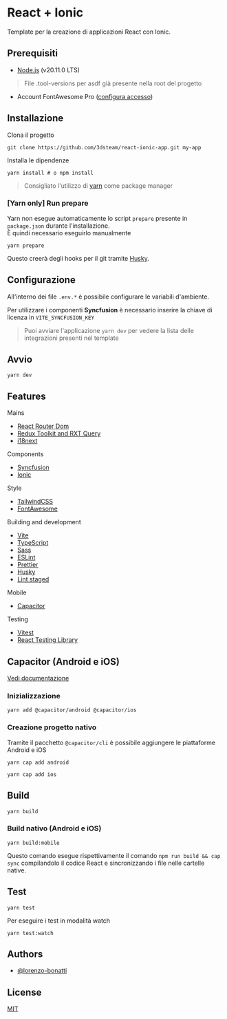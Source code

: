 # React + Ionic

Template per la creazione di applicazioni React con Ionic.

## Prerequisiti

- [Node.js](https://nodejs.org/it/) (v20.11.0 LTS)

> File .tool-versions per asdf già presente nella root del progetto

- Account FontAwesome Pro ([configura accesso](https://fontawesome.com/docs/web/setup/packages#_1-configure-access))

## Installazione

Clona il progetto

```shell
git clone https://github.com/3dsteam/react-ionic-app.git my-app
```

Installa le dipendenze

```shell
yarn install # o npm install
```

> Consigliato l'utilizzo di [yarn](https://yarnpkg.com/) come package manager

### [Yarn only] Run prepare

Yarn non esegue automaticamente lo script `prepare` presente in `package.json` durante l'installazione.  
È quindi necessario eseguirlo manualmente

```shell
yarn prepare
```

Questo creerà degli hooks per il git tramite [Husky](https://typicode.github.io/husky/).

## Configurazione

All'interno dei file `.env.*` è possibile configurare le variabili d'ambiente.

Per utilizzare i componenti **Syncfusion** è necessario inserire la chiave di licenza in `VITE_SYNCFUSION_KEY`

> Puoi avviare l'applicazione `yarn dev` per vedere la lista delle integrazioni presenti nel template

## Avvio

```shell
yarn dev
```

## Features

Mains

- [React Router Dom](https://reactrouter.com/en/main)
- [Redux Toolkit and RXT Query](https://redux-toolkit.js.org/)
- [i18next](https://react.i18next.com/)

Components

- [Syncfusion](https://ej2.syncfusion.com/react/documentation/introduction)
- [Ionic](https://ionicframework.com/docs/)

Style

- [TailwindCSS](https://tailwindcss.com/)
- [FontAwesome](https://fontawesome.com/icons)

Building and development

- [Vite](https://vitejs.dev/)
- [TypeScript](https://www.typescriptlang.org/)
- [Sass](https://www.npmjs.com/package/sass)
- [ESLint](https://eslint.org/)
- [Prettier](https://prettier.io/)
- [Husky](https://typicode.github.io/husky/)
- [Lint staged](https://github.com/lint-staged/lint-staged)

Mobile

- [Capacitor](https://capacitorjs.com/)

Testing

- [Vitest](https://vitest.dev/)
- [React Testing Library](https://testing-library.com/docs/react-testing-library/intro)

## Capacitor (Android e iOS)

[Vedi documentazione](https://capacitorjs.com/docs/getting-started/with-ionic)

### Inizializzazione

```shell
yarn add @capacitor/android @capacitor/ios
```

### Creazione progetto nativo

Tramite il pacchetto `@capacitor/cli` è possibile aggiungere le piattaforme Android e iOS

```shell
yarn cap add android
```

```shell
yarn cap add ios
```

## Build

```shell
yarn build
```

### Build nativo (Android e iOS)

```shell
yarn build:mobile
```

Questo comando esegue rispettivamente il comando `npm run build && cap sync` compilandolo il codice React e
sincronizzando i file nelle cartelle native.

## Test

```shell
yarn test
```

Per eseguire i test in modalità watch

```shell
yarn test:watch
```

## Authors

- [@lorenzo-bonatti](https://github.com/lorenzo-bonatti)

## License

[MIT](https://choosealicense.com/licenses/mit/)